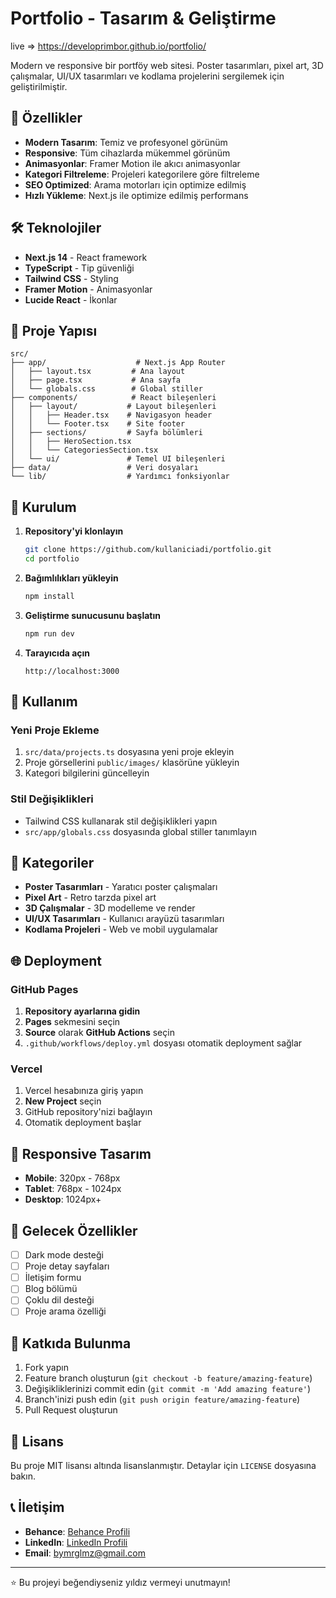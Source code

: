# Portfolio - Tasarım & Geliştirme

live => https://developrimbor.github.io/portfolio/

Modern ve responsive bir portföy web sitesi. Poster tasarımları, pixel art, 3D çalışmalar, UI/UX tasarımları ve kodlama projelerini sergilemek için geliştirilmiştir.

## 🚀 Özellikler

- **Modern Tasarım**: Temiz ve profesyonel görünüm
- **Responsive**: Tüm cihazlarda mükemmel görünüm
- **Animasyonlar**: Framer Motion ile akıcı animasyonlar
- **Kategori Filtreleme**: Projeleri kategorilere göre filtreleme
- **SEO Optimized**: Arama motorları için optimize edilmiş
- **Hızlı Yükleme**: Next.js ile optimize edilmiş performans

## 🛠️ Teknolojiler

- **Next.js 14** - React framework
- **TypeScript** - Tip güvenliği
- **Tailwind CSS** - Styling
- **Framer Motion** - Animasyonlar
- **Lucide React** - İkonlar

## 📁 Proje Yapısı

```
src/
├── app/                    # Next.js App Router
│   ├── layout.tsx         # Ana layout
│   ├── page.tsx           # Ana sayfa
│   └── globals.css        # Global stiller
├── components/            # React bileşenleri
│   ├── layout/           # Layout bileşenleri
│   │   ├── Header.tsx    # Navigasyon header
│   │   └── Footer.tsx    # Site footer
│   ├── sections/         # Sayfa bölümleri
│   │   ├── HeroSection.tsx
│   │   └── CategoriesSection.tsx
│   └── ui/               # Temel UI bileşenleri
├── data/                 # Veri dosyaları
└── lib/                  # Yardımcı fonksiyonlar
```

## 🚀 Kurulum

1. **Repository'yi klonlayın**
   ```bash
   git clone https://github.com/kullaniciadi/portfolio.git
   cd portfolio
   ```

2. **Bağımlılıkları yükleyin**
   ```bash
   npm install
   ```

3. **Geliştirme sunucusunu başlatın**
   ```bash
   npm run dev
   ```

4. **Tarayıcıda açın**
   ```
   http://localhost:3000
   ```

## 📝 Kullanım

### Yeni Proje Ekleme

1. `src/data/projects.ts` dosyasına yeni proje ekleyin
2. Proje görsellerini `public/images/` klasörüne yükleyin
3. Kategori bilgilerini güncelleyin

### Stil Değişiklikleri

- Tailwind CSS kullanarak stil değişiklikleri yapın
- `src/app/globals.css` dosyasında global stiller tanımlayın

## 🎨 Kategoriler

- **Poster Tasarımları** - Yaratıcı poster çalışmaları
- **Pixel Art** - Retro tarzda pixel art
- **3D Çalışmalar** - 3D modelleme ve render
- **UI/UX Tasarımları** - Kullanıcı arayüzü tasarımları
- **Kodlama Projeleri** - Web ve mobil uygulamalar

## 🌐 Deployment

### GitHub Pages

1. **Repository ayarlarına gidin**
2. **Pages** sekmesini seçin
3. **Source** olarak **GitHub Actions** seçin
4. `.github/workflows/deploy.yml` dosyası otomatik deployment sağlar

### Vercel

1. Vercel hesabınıza giriş yapın
2. **New Project** seçin
3. GitHub repository'nizi bağlayın
4. Otomatik deployment başlar

## 📱 Responsive Tasarım

- **Mobile**: 320px - 768px
- **Tablet**: 768px - 1024px
- **Desktop**: 1024px+

## 🎯 Gelecek Özellikler

- [ ] Dark mode desteği
- [ ] Proje detay sayfaları
- [ ] İletişim formu
- [ ] Blog bölümü
- [ ] Çoklu dil desteği
- [ ] Proje arama özelliği

## 🤝 Katkıda Bulunma

1. Fork yapın
2. Feature branch oluşturun (`git checkout -b feature/amazing-feature`)
3. Değişikliklerinizi commit edin (`git commit -m 'Add amazing feature'`)
4. Branch'inizi push edin (`git push origin feature/amazing-feature`)
5. Pull Request oluşturun

## 📄 Lisans

Bu proje MIT lisansı altında lisanslanmıştır. Detaylar için `LICENSE` dosyasına bakın.

## 📞 İletişim

- **Behance**: [Behance Profili](https://behance.net/designeverythink)
- **LinkedIn**: [LinkedIn Profili](https://linkedin.com/in/yusufgulmz)
- **Email**: bymrglmz@gmail.com

---

⭐ Bu projeyi beğendiyseniz yıldız vermeyi unutmayın!
